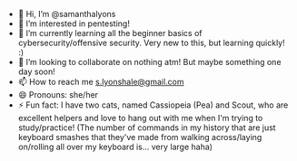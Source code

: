 - 👋 Hi, I’m @samanthalyons
- 👀 I’m interested in pentesting! 
- 🌱 I’m currently learning all the beginner basics of cybersecurity/offensive security. Very new to this, but learning quickly! :)
- 💞️ I’m looking to collaborate on nothing atm! But maybe something one day soon!
- 📫 How to reach me s.lyonshale@gmail.com
- 😄 Pronouns: she/her
- ⚡ Fun fact: I have two cats, named Cassiopeia (Pea) and Scout, who are excellent helpers and love to hang out with me when I'm trying to study/practice! (The number of commands in my history that are just keyboard smashes that they've made from walking across/laying on/rolling all over my keyboard is... very large haha)

<!---
samanthalyons/samanthalyons is a ✨ special ✨ repository because its `README.md` (this file) appears on your GitHub profile.
You can click the Preview link to take a look at your changes.
--->
